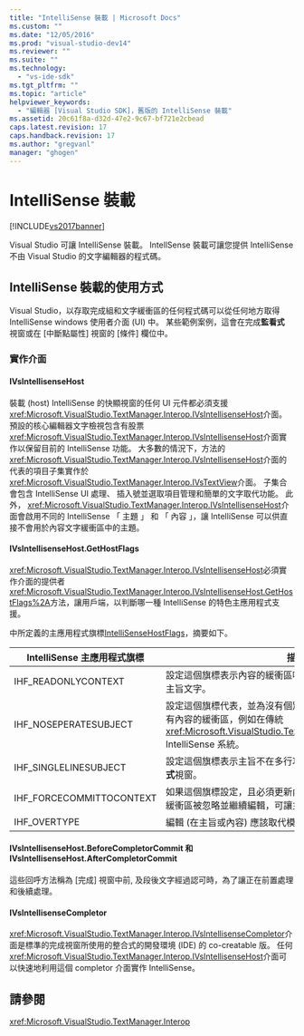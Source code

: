 ```yaml
---
title: "IntelliSense 裝載 | Microsoft Docs"
ms.custom: ""
ms.date: "12/05/2016"
ms.prod: "visual-studio-dev14"
ms.reviewer: ""
ms.suite: ""
ms.technology: 
  - "vs-ide-sdk"
ms.tgt_pltfrm: ""
ms.topic: "article"
helpviewer_keywords: 
  - "編輯器 [Visual Studio SDK]，舊版的 IntelliSense 裝載"
ms.assetid: 20c61f8a-d32d-47e2-9c67-bf721e2cbead
caps.latest.revision: 17
caps.handback.revision: 17
ms.author: "gregvanl"
manager: "ghogen"
---
```

# IntelliSense 裝載
[!INCLUDE[vs2017banner](../code-quality/includes/vs2017banner.md)]

Visual Studio 可讓 IntelliSense 裝載。  IntellSense 裝載可讓您提供 IntelliSense 不由 Visual Studio 的文字編輯器的程式碼。  
  
## IntelliSense 裝載的使用方式  
 Visual Studio，以存取完成組和文字緩衝區的任何程式碼可以從任何地方取得 IntelliSense windows 使用者介面 \(UI\) 中。  某些範例案例，這會在完成**監看式** 視窗或在 \[中斷點屬性\] 視窗的 \[條件\] 欄位中。  
  
### 實作介面  
  
#### IVsIntellisenseHost  
 裝載 \(host\) IntelliSense 的快顯視窗的任何 UI 元件都必須支援<xref:Microsoft.VisualStudio.TextManager.Interop.IVsIntellisenseHost>介面。  預設的核心編輯器文字檢視包含有股票<xref:Microsoft.VisualStudio.TextManager.Interop.IVsIntellisenseHost>介面實作以保留目前的 IntelliSense 功能。  大多數的情況下，方法的<xref:Microsoft.VisualStudio.TextManager.Interop.IVsIntellisenseHost>介面的代表的項目子集實作於<xref:Microsoft.VisualStudio.TextManager.Interop.IVsTextView>介面。  子集合會包含 IntelliSense UI 處理、 插入號並選取項目管理和簡單的文字取代功能。  此外， <xref:Microsoft.VisualStudio.TextManager.Interop.IVsIntellisenseHost>介面會啟用不同的 IntelliSense 「 主題 」 和 「 內容 」，讓 IntelliSense 可以供直接不會用於內容文字緩衝區中的主題。  
  
#### IVsIntellisenseHost.GetHostFlags  
 <xref:Microsoft.VisualStudio.TextManager.Interop.IVsIntellisenseHost>必須實作介面的提供者<xref:Microsoft.VisualStudio.TextManager.Interop.IVsIntellisenseHost.GetHostFlags%2A>方法，讓用戶端，以判斷哪一種 IntelliSense 的特色主應用程式支援。  
  
 中所定義的主應用程式旗標[IntelliSenseHostFlags](../extensibility/intellisensehostflags.md)，摘要如下。  
  
|IntelliSense 主應用程式旗標|描述|  
|--------------------------|--------|  
|IHF\_READONLYCONTEXT|設定這個旗標表示內容的緩衝區唯讀屬性，然後編輯只內發生的主旨文字。|  
|IHF\_NOSEPERATESUBJECT|設定這個旗標代表，並為沒有個別的 IntelliSense 主旨。  主旨中有內容的緩衝區，例如在傳統<xref:Microsoft.VisualStudio.TextManager.Interop.IVsTextView> IntelliSense 系統。|  
|IHF\_SINGLELINESUBJECT|設定這個旗標表示主旨不在多行功能，例如在同一行中編輯**監看式**視窗。|  
|IHF\_FORCECOMMITTOCONTEXT|如果這個旗標設定，且必須更新內容的緩衝區，唯讀旗標，內容緩衝區被忽略並繼續編輯，可讓主應用程式。|  
|IHF\_OVERTYPE|編輯 \(在主旨或內容\) 應該取代模式中。|  
  
#### IVsIntellisenseHost.BeforeCompletorCommit 和 IVsIntellisenseHost.AfterCompletorCommit  
 這些回呼方法稱為 \[完成\] 視窗中前, 及段後文字經過認可時，為了讓正在前置處理和後續處理。  
  
#### IVsIntellisenseCompletor  
 <xref:Microsoft.VisualStudio.TextManager.Interop.IVsIntellisenseCompletor>介面是標準的完成視窗所使用的整合式的開發環境 \(IDE\) 的 co\-creatable 版。  任何<xref:Microsoft.VisualStudio.TextManager.Interop.IVsIntellisenseHost>介面可以快速地利用這個 completor 介面實作 IntelliSense。  
  
## 請參閱  
 <xref:Microsoft.VisualStudio.TextManager.Interop>
